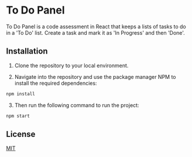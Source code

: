 # To Do Panel

To Do Panel is a code assessment in React that keeps a lists of tasks to do in a 'To Do' list. Create a task and mark it as 'In Progress' and then 'Done'.


## Installation

1) Clone the repository to your local environment. 

2) Navigate into the repository and use the package manager NPM to install the required dependencies:

```bash
npm install
```
3) Then run the following command to run the project:

```bash
npm start
```



## License
[MIT](https://choosealicense.com/licenses/mit/)